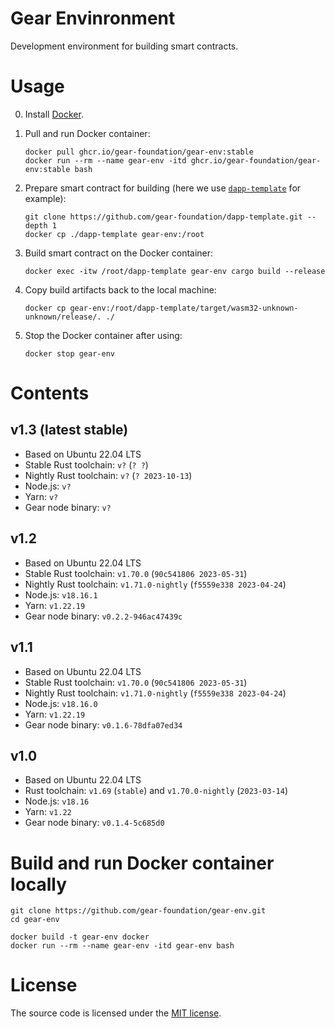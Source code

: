 # Gear Envinronment

Development environment for building smart contracts.

# Usage

0. Install [Docker](https://docs.docker.com/engine/install/).

1. Pull and run Docker container:

    ```shell
    docker pull ghcr.io/gear-foundation/gear-env:stable
    docker run --rm --name gear-env -itd ghcr.io/gear-foundation/gear-env:stable bash
    ```

2. Prepare smart contract for building (here we use [`dapp-template`](https://github.com/gear-foundation/dapp-template) for example):

    ```shell
    git clone https://github.com/gear-foundation/dapp-template.git --depth 1
    docker cp ./dapp-template gear-env:/root
    ```

3. Build smart contract on the Docker container:

    ```shell
    docker exec -itw /root/dapp-template gear-env cargo build --release
    ```

4. Copy build artifacts back to the local machine:

    ```shell
    docker cp gear-env:/root/dapp-template/target/wasm32-unknown-unknown/release/. ./
    ```

5. Stop the Docker container after using:

    ```shell
    docker stop gear-env
    ```

# Contents

## v1.3 (latest stable)

- Based on Ubuntu 22.04 LTS
- Stable Rust toolchain: `v?` (`? ?`)
- Nightly Rust toolchain: `v?` (`? 2023-10-13`)
- Node.js: `v?`
- Yarn: `v?`
- Gear node binary: `v?`

## v1.2

- Based on Ubuntu 22.04 LTS
- Stable Rust toolchain: `v1.70.0` (`90c541806 2023-05-31`)
- Nightly Rust toolchain: `v1.71.0-nightly` (`f5559e338 2023-04-24`)
- Node.js: `v18.16.1`
- Yarn: `v1.22.19`
- Gear node binary: `v0.2.2-946ac47439c`

## v1.1

- Based on Ubuntu 22.04 LTS
- Stable Rust toolchain: `v1.70.0` (`90c541806 2023-05-31`)
- Nightly Rust toolchain: `v1.71.0-nightly` (`f5559e338 2023-04-24`)
- Node.js: `v18.16.0`
- Yarn: `v1.22.19`
- Gear node binary: `v0.1.6-78dfa07ed34`

## v1.0

- Based on Ubuntu 22.04 LTS
- Rust toolchain: `v1.69` (`stable`) and `v1.70.0-nightly` (`2023-03-14`)
- Node.js: `v18.16`
- Yarn: `v1.22`
- Gear node binary: `v0.1.4-5c685d0`

# Build and run Docker container locally

```shell
git clone https://github.com/gear-foundation/gear-env.git
cd gear-env
```

```shell
docker build -t gear-env docker
docker run --rm --name gear-env -itd gear-env bash
```

# License

The source code is licensed under the [MIT license](LICENSE).
